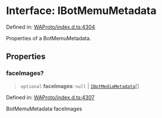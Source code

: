 # Interface: IBotMemuMetadata

Defined in: [WAProto/index.d.ts:4304](https://github.com/Fokusdotid/Baileys/blob/d7495b24bcd136e35724329fba661cfcc0bc8eed/WAProto/index.d.ts#L4304)

Properties of a BotMemuMetadata.

## Properties

### faceImages?

> `optional` **faceImages**: `null` \| [`IBotMediaMetadata`](IBotMediaMetadata.md)[]

Defined in: [WAProto/index.d.ts:4307](https://github.com/Fokusdotid/Baileys/blob/d7495b24bcd136e35724329fba661cfcc0bc8eed/WAProto/index.d.ts#L4307)

BotMemuMetadata faceImages
